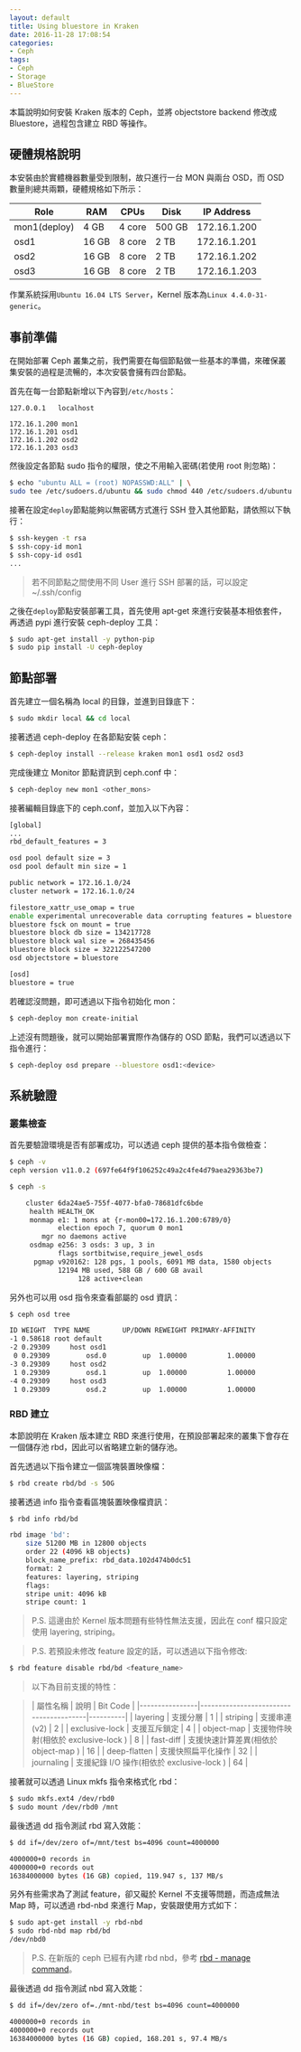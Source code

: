 ```yaml
---
layout: default
title: Using bluestore in Kraken
date: 2016-11-28 17:08:54
categories:
- Ceph
tags:
- Ceph
- Storage
- BlueStore
---
```

本篇說明如何安裝 Kraken 版本的 Ceph，並將 objectstore backend 修改成 Bluestore，過程包含建立 RBD 等操作。

<!--more-->

## 硬體規格說明
本安裝由於實體機器數量受到限制，故只進行一台 MON 與兩台 OSD，而 OSD 數量則總共兩顆，硬體規格如下所示：

| Role         | RAM   | CPUs   | Disk   | IP Address   |
|--------------|-------|--------|--------|--------------|
| mon1(deploy) | 4 GB  | 4 core | 500 GB | 172.16.1.200 |
| osd1         | 16 GB | 8 core | 2 TB   | 172.16.1.201 |
| osd2         | 16 GB | 8 core | 2 TB   | 172.16.1.202 |
| osd3         | 16 GB | 8 core | 2 TB   | 172.16.1.203 |

作業系統採用`Ubuntu 16.04 LTS Server`，Kernel 版本為`Linux 4.4.0-31-generic`。

## 事前準備
在開始部署 Ceph 叢集之前，我們需要在每個節點做一些基本的準備，來確保叢集安裝的過程是流暢的，本次安裝會擁有四台節點。

首先在每一台節點新增以下內容到`/etc/hosts`：
```
127.0.0.1	localhost

172.16.1.200 mon1
172.16.1.201 osd1
172.16.1.202 osd2
172.16.1.203 osd3
```

然後設定各節點 sudo 指令的權限，使之不用輸入密碼(若使用 root 則忽略)：
```sh
$ echo "ubuntu ALL = (root) NOPASSWD:ALL" | \
sudo tee /etc/sudoers.d/ubuntu && sudo chmod 440 /etc/sudoers.d/ubuntu
```

接著在設定`deploy`節點能夠以無密碼方式進行 SSH 登入其他節點，請依照以下執行：
```sh
$ ssh-keygen -t rsa
$ ssh-copy-id mon1
$ ssh-copy-id osd1
...
```
> 若不同節點之間使用不同 User 進行 SSH 部署的話，可以設定 ~/.ssh/config

之後在`deploy`節點安裝部署工具，首先使用 apt-get 來進行安裝基本相依套件，再透過 pypi 進行安裝 ceph-deploy 工具：
```sh
$ sudo apt-get install -y python-pip
$ sudo pip install -U ceph-deploy
```

## 節點部署
首先建立一個名稱為 local 的目錄，並進到目錄底下：
```sh
$ sudo mkdir local && cd local
```

接著透過 ceph-deploy 在各節點安裝 ceph：
```sh
$ ceph-deploy install --release kraken mon1 osd1 osd2 osd3
```

完成後建立 Monitor 節點資訊到 ceph.conf 中：
```sh
$ ceph-deploy new mon1 <other_mons>
```

接著編輯目錄底下的 ceph.conf，並加入以下內容：
```sh
[global]
...
rbd_default_features = 3

osd pool default size = 3
osd pool default min size = 1

public network = 172.16.1.0/24
cluster network = 172.16.1.0/24

filestore_xattr_use_omap = true
enable experimental unrecoverable data corrupting features = bluestore rocksdb
bluestore fsck on mount = true
bluestore block db size = 134217728
bluestore block wal size = 268435456
bluestore block size = 322122547200
osd objectstore = bluestore

[osd]
bluestore = true
```

若確認沒問題，即可透過以下指令初始化 mon：
```sh
$ ceph-deploy mon create-initial
```

上述沒有問題後，就可以開始部署實際作為儲存的 OSD 節點，我們可以透過以下指令進行：
```sh
$ ceph-deploy osd prepare --bluestore osd1:<device>
```

## 系統驗證
### 叢集檢查
首先要驗證環境是否有部署成功，可以透過 ceph 提供的基本指令做檢查：
```sh
$ ceph -v
ceph version v11.0.2 (697fe64f9f106252c49a2c4fe4d79aea29363be7)

$ ceph -s

    cluster 6da24ae5-755f-4077-bfa0-78681dfc6bde
     health HEALTH_OK
     monmap e1: 1 mons at {r-mon00=172.16.1.200:6789/0}
            election epoch 7, quorum 0 mon1
        mgr no daemons active
     osdmap e256: 3 osds: 3 up, 3 in
            flags sortbitwise,require_jewel_osds
      pgmap v920162: 128 pgs, 1 pools, 6091 MB data, 1580 objects
            12194 MB used, 588 GB / 600 GB avail
                 128 active+clean
```

另外也可以用 osd 指令來查看部屬的 osd 資訊：
```sh
$ ceph osd tree

ID WEIGHT  TYPE NAME        UP/DOWN REWEIGHT PRIMARY-AFFINITY
-1 0.58618 root default
-2 0.29309     host osd1
 0 0.29309         osd.0         up  1.00000          1.00000
-3 0.29309     host osd2
 1 0.29309         osd.1         up  1.00000          1.00000
-4 0.29309     host osd3
 1 0.29309         osd.2         up  1.00000          1.00000
```

### RBD 建立
本節說明在 Kraken 版本建立 RBD 來進行使用，在預設部署起來的叢集下會存在一個儲存池 rbd，因此可以省略建立新的儲存池。

首先透過以下指令建立一個區塊裝置映像檔：
```sh
$ rbd create rbd/bd -s 50G
```

接著透過 info 指令查看區塊裝置映像檔資訊：
```sh
$ rbd info rbd/bd

rbd image 'bd':
	size 51200 MB in 12800 objects
	order 22 (4096 kB objects)
	block_name_prefix: rbd_data.102d474b0dc51
	format: 2
	features: layering, striping
	flags:
	stripe unit: 4096 kB
	stripe count: 1
```
> P.S. 這邊由於 Kernel 版本問題有些特性無法支援，因此在 conf 檔只設定使用 layering, striping。

> P.S. 若預設未修改 feature 設定的話，可以透過以下指令修改:
```sh
$ rbd feature disable rbd/bd <feature_name>
```

> 以下為目前支援的特性：

> | 屬性名稱         | 說明                                   | Bit Code |
  |----------------|----------------------------------------|----------|
  | layering       | 支援分層                                | 1         |
  | striping       | 支援串連(v2)                            | 2         |
  | exclusive-lock | 支援互斥鎖定                             | 4         |
  | object-map     | 支援物件映射(相依於 exclusive-lock )      | 8         |
  | fast-diff      | 支援快速計算差異(相依於 object-map )       | 16        |
  | deep-flatten   | 支援快照扁平化操作                        | 32         |
  | journaling     | 支援紀錄 I/O 操作(相依於 exclusive-lock ) | 64         |

接著就可以透過 Linux mkfs 指令來格式化 rbd：
```sh
$ sudo mkfs.ext4 /dev/rbd0
$ sudo mount /dev/rbd0 /mnt
```

最後透過 dd 指令測試 rbd 寫入效能：
```sh
$ dd if=/dev/zero of=/mnt/test bs=4096 count=4000000

4000000+0 records in
4000000+0 records out
16384000000 bytes (16 GB) copied, 119.947 s, 137 MB/s
```

另外有些需求為了測試 feature，卻又礙於 Kernel 不支援等問題，而造成無法 Map 時，可以透過 rbd-nbd 來進行 Map，安裝跟使用方式如下：
```sh
$ sudo apt-get install -y rbd-nbd
$ sudo rbd-nbd map rbd/bd
/dev/nbd0
```
> P.S. 在新版的 ceph 已經有內建 rbd nbd，參考 [rbd - manage command](http://docs.ceph.com/docs/jewel/man/8/rbd/#commands)。

最後透過 dd 指令測試 nbd 寫入效能：
```sh
$ dd if=/dev/zero of=./mnt-nbd/test bs=4096 count=4000000

4000000+0 records in
4000000+0 records out
16384000000 bytes (16 GB) copied, 168.201 s, 97.4 MB/s
```
